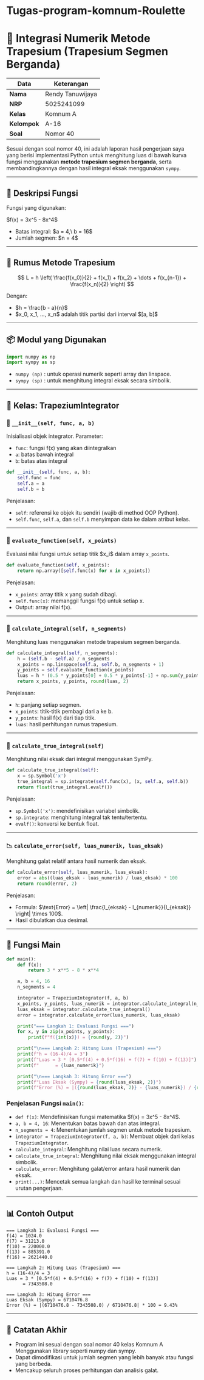# Tugas-program-komnum-Roulette
# 📐 Integrasi Numerik Metode Trapesium (Trapesium Segmen Berganda)

| Data       | Keterangan              |
|------------|-------------------------|
| **Nama**   | Rendy Tanuwijaya        |
| **NRP**    | 5025241099              |
| **Kelas**  | Komnum A                |
| **Kelompok** | A-16                  |
| **Soal**   | Nomor 40                |  

Sesuai dengan soal nomor 40, ini adalah laporan hasil pengerjaan saya yang berisi implementasi Python untuk menghitung luas di bawah kurva fungsi menggunakan **metode trapesium segmen berganda**, serta membandingkannya dengan hasil integral eksak menggunakan `sympy`.

---

## 📘 Deskripsi Fungsi

Fungsi yang digunakan:

\$f(x) = 3x^5 - 8x^4\$

* Batas integral: \$a = 4,\ b = 16\$
* Jumlah segmen: \$n = 4\$

---

## 📐 Rumus Metode Trapesium

$$
L = h \left( \frac{f(x_0)}{2} + f(x_1) + f(x_2) + \dots + f(x_{n-1}) + \frac{f(x_n)}{2} \right)
$$

Dengan:

* \$h = \frac{b - a}{n}\$
* \$x\_0, x\_1, ..., x\_n\$ adalah titik partisi dari interval $\[a, b]\$

---

## 📦 Modul yang Digunakan

```python
import numpy as np
import sympy as sp
```

* `numpy (np)` : untuk operasi numerik seperti array dan linspace.
* `sympy (sp)` : untuk menghitung integral eksak secara simbolik.

---

## 🧩 Kelas: TrapeziumIntegrator

### 🔧 `__init__(self, func, a, b)`

Inisialisasi objek integrator. Parameter:

* `func`: fungsi f(x) yang akan diintegralkan
* `a`: batas bawah integral
* `b`: batas atas integral

```python
def __init__(self, func, a, b):
    self.func = func
    self.a = a
    self.b = b
```

Penjelasan:

* `self`: referensi ke objek itu sendiri (wajib di method OOP Python).
* `self.func`, `self.a`, dan `self.b` menyimpan data ke dalam atribut kelas.

---

### 📍 `evaluate_function(self, x_points)`

Evaluasi nilai fungsi untuk setiap titik \$x\_i\$ dalam array `x_points`.

```python
def evaluate_function(self, x_points):
    return np.array([self.func(x) for x in x_points])
```

Penjelasan:

* `x_points`: array titik x yang sudah dibagi.
* `self.func(x)`: memanggil fungsi f(x) untuk setiap x.
* Output: array nilai f(x).

---

### 📐 `calculate_integral(self, n_segments)`

Menghitung luas menggunakan metode trapesium segmen berganda.

```python
def calculate_integral(self, n_segments):
    h = (self.b - self.a) / n_segments
    x_points = np.linspace(self.a, self.b, n_segments + 1)
    y_points = self.evaluate_function(x_points)
    luas = h * (0.5 * y_points[0] + 0.5 * y_points[-1] + np.sum(y_points[1:-1]))
    return x_points, y_points, round(luas, 2)
```

Penjelasan:

* `h`: panjang setiap segmen.
* `x_points`: titik-titik pembagi dari a ke b.
* `y_points`: hasil f(x) dari tiap titik.
* `luas`: hasil perhitungan rumus trapesium.

---

### 🎯 `calculate_true_integral(self)`

Menghitung nilai eksak dari integral menggunakan SymPy.

```python
def calculate_true_integral(self):
    x = sp.Symbol('x')
    true_integral = sp.integrate(self.func(x), (x, self.a, self.b))
    return float(true_integral.evalf())
```

Penjelasan:

* `sp.Symbol('x')`: mendefinisikan variabel simbolik.
* `sp.integrate`: menghitung integral tak tentu/tertentu.
* `evalf()`: konversi ke bentuk float.

---

### 📉 `calculate_error(self, luas_numerik, luas_eksak)`

Menghitung galat relatif antara hasil numerik dan eksak.

```python
def calculate_error(self, luas_numerik, luas_eksak):
    error = abs((luas_eksak - luas_numerik) / luas_eksak) * 100
    return round(error, 2)
```

Penjelasan:

* Formula: \$\text{Error} = \left| \frac{I\_{eksak} - I\_{numerik}}{I\_{eksak}} \right| \times 100\$.
* Hasil dibulatkan dua desimal.

---

## 🚀 Fungsi Main

```python
def main():
    def f(x):
        return 3 * x**5 - 8 * x**4

    a, b = 4, 16
    n_segments = 4

    integrator = TrapeziumIntegrator(f, a, b)
    x_points, y_points, luas_numerik = integrator.calculate_integral(n_segments)
    luas_eksak = integrator.calculate_true_integral()
    error = integrator.calculate_error(luas_numerik, luas_eksak)

    print("=== Langkah 1: Evaluasi Fungsi ===")
    for x, y in zip(x_points, y_points):
        print(f"f({int(x)}) = {round(y, 2)}")

    print("\n=== Langkah 2: Hitung Luas (Trapesium) ===")
    print(f"h = (16-4)/4 = 3")
    print(f"Luas = 3 * [0.5*f(4) + 0.5*f(16) + f(7) + f(10) + f(13)]")
    print(f"      = {luas_numerik}")

    print("\n=== Langkah 3: Hitung Error ===")
    print(f"Luas Eksak (Sympy) = {round(luas_eksak, 2)}")
    print(f"Error (%) = |({round(luas_eksak, 2)} - {luas_numerik}) / {round(luas_eksak, 2)}| * 100 = {error}%")
```

### Penjelasan Fungsi `main()`:

* `def f(x)`: Mendefinisikan fungsi matematika \$f(x) = 3x^5 - 8x^4\$.
* `a, b = 4, 16`: Menentukan batas bawah dan atas integral.
* `n_segments = 4`: Menentukan jumlah segmen untuk metode trapesium.
* `integrator = TrapeziumIntegrator(f, a, b)`: Membuat objek dari kelas `TrapeziumIntegrator`.
* `calculate_integral`: Menghitung nilai luas secara numerik.
* `calculate_true_integral`: Menghitung nilai eksak menggunakan integral simbolik.
* `calculate_error`: Menghitung galat/error antara hasil numerik dan eksak.
* `print(...)`: Mencetak semua langkah dan hasil ke terminal sesuai urutan pengerjaan.

---

## 📊 Contoh Output

```
=== Langkah 1: Evaluasi Fungsi ===
f(4) = 1024.0
f(7) = 31213.0
f(10) = 220000.0
f(13) = 885391.0
f(16) = 2621440.0

=== Langkah 2: Hitung Luas (Trapesium) ===
h = (16-4)/4 = 3
Luas = 3 * [0.5*f(4) + 0.5*f(16) + f(7) + f(10) + f(13)]
      = 7343508.0

=== Langkah 3: Hitung Error ===
Luas Eksak (Sympy) = 6710476.8
Error (%) = |(6710476.8 - 7343508.0) / 6710476.8| * 100 = 9.43%
```

---

## 📘 Catatan Akhir

* Program ini sesuai dengan soal nomor 40 kelas Komnum A Menggunakan library seperti numpy dan sympy.
* Dapat dimodifikasi untuk jumlah segmen yang lebih banyak atau fungsi yang berbeda.
* Mencakup seluruh proses perhitungan dan analisis galat.
